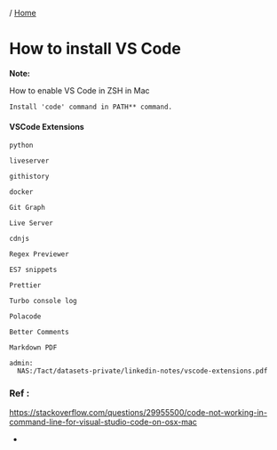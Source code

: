 / [Home](index.md)

# How to install VS Code

**Note:** 



How to enable VS Code in ZSH in Mac
```
Install 'code' command in PATH** command.
```


#### VSCode Extensions
```
python

liveserver

githistory

docker

Git Graph

Live Server

cdnjs

Regex Previewer

ES7 snippets

Prettier

Turbo console log

Polacode

Better Comments

Markdown PDF

admin:
  NAS:/Tact/datasets-private/linkedin-notes/vscode-extensions.pdf
```


### Ref :
https://stackoverflow.com/questions/29955500/code-not-working-in-command-line-for-visual-studio-code-on-osx-mac
  * []()
